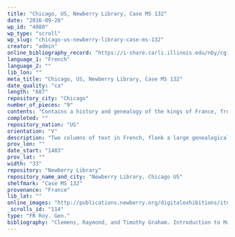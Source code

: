 ```yaml
---
title: "Chicago, US, Newberry Library, Case MS 132"
date: "2016-09-28"
wp_id: "4880"
wp_type: "scroll"
wp_slug: "chicago-us-newberry-library-case-ms-132"
creator: "admin"
online_bibliography_record: "https://i-share.carli.illinois.edu/nby/cgi-bin/Pwebrecon.cgi?DB=local&v1=1&BBRecID=182269"
language_1: "French"
language_2: ""
lib_lon: ""
meta_title: "Chicago, US, Newberry Library, Case MS 132"
date_quality: "ca"
length: "687"
repository_city: "Chicago"
number_of_pieces: "9"
contents: "Contains a history and genealogy of the kings of France, from Pharamond in the 5th century to Louis XI, who reigned between 1461 and 1483."
completed: ""
repository_nation: "US"
orientation: "V"
description: "Two columns of text in French, flank a large genealogical tree, the branches of which are filled with medallions containing illustrations of abbeys and churches founded by French kings, as well as names of royal family members, and some of their achievements. Written on vellum."
prov_lon: ""
date_start: "1483"
prov_lat: ""
width: "33"
repository: "Newberry Library"
repository_name_and_city: "Newberry Library, Chicago US"
shelfmark: "Case MS 132"
provenance: "France"
lib_lat: ""
online_images: "http://publications.newberry.org/digitalexhibitions/items/show/150"
_scrolls_id: "114"
type: "FR Roy. Gen."
bibliography: "Clemens, Raymond, and Timothy Graham. Introduction to Manuscript Studies. Ithaca, NY: Cornell University Press, 2007."
---
```



